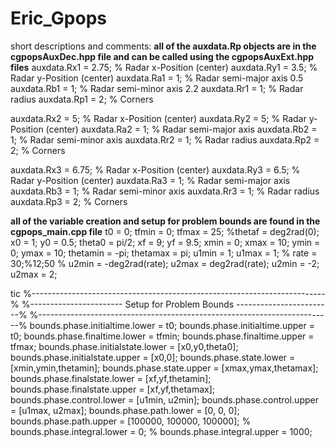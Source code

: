 # Eric_Gpops

short descriptions and comments:
**all of the auxdata.Rp objects are in the cgpopsAuxDec.hpp file and can be called using the cgpopsAuxExt.hpp files** 
auxdata.Rx1 = 2.75;  % Radar x-Position (center)
auxdata.Ry1 = 3.5;  % Radar y-Position (center)
auxdata.Ra1 = 1;  % Radar semi-major axis  0.5
auxdata.Rb1 = 1;  % Radar semi-minor axis  2.2
auxdata.Rr1 = 1;  % Radar radius
auxdata.Rp1 = 2;  % Corners

auxdata.Rx2 = 5;  % Radar x-Position (center)
auxdata.Ry2 = 5;  % Radar y-Position (center)
auxdata.Ra2 = 1;  % Radar semi-major axis
auxdata.Rb2 = 1;  % Radar semi-minor axis
auxdata.Rr2 = 1;  % Radar radius
auxdata.Rp2 = 2;  % Corners

auxdata.Rx3 = 6.75;  % Radar x-Position (center)
auxdata.Ry3 = 6.5;  % Radar y-Position (center)
auxdata.Ra3 = 1;  % Radar semi-major axis
auxdata.Rb3 = 1;  % Radar semi-minor axis
auxdata.Rr3 = 1;  % Radar radius
auxdata.Rp3 = 2;  % Corners



**all of the variable creation and setup for problem bounds are found in the cgpops_main.cpp file** 
t0 = 0; 
tfmin = 0; tfmax = 25; %thetaf = deg2rad(0); 
x0 = 1; y0 = 0.5; theta0 = pi/2;
xf = 9;
yf = 9.5;
xmin = 0; xmax = 10;
ymin = 0; ymax = 10;
thetamin = -pi; thetamax = pi;
u1min = 1; u1max = 1;
% rate = 30;%12;50
% u2min = -deg2rad(rate); u2max = deg2rad(rate);
u2min = -2; u2max = 2;

tic
%-------------------------------------------------------------------------%
%----------------------- Setup for Problem Bounds ------------------------%
%-------------------------------------------------------------------------%
bounds.phase.initialtime.lower = t0; 
bounds.phase.initialtime.upper = t0;
bounds.phase.finaltime.lower = tfmin; 
bounds.phase.finaltime.upper = tfmax;
bounds.phase.initialstate.lower = [x0,y0,theta0]; 
bounds.phase.initialstate.upper = [x0,0]; 
bounds.phase.state.lower = [xmin,ymin,thetamin]; 
bounds.phase.state.upper = [xmax,ymax,thetamax]; 
bounds.phase.finalstate.lower = [xf,yf,thetamin]; 
bounds.phase.finalstate.upper = [xf,yf,thetamax]; 
bounds.phase.control.lower = [u1min, u2min]; 
bounds.phase.control.upper = [u1max, u2max];
bounds.phase.path.lower  = [0, 0, 0];
bounds.phase.path.upper  = [100000, 100000, 100000];
% bounds.phase.integral.lower  = 0;
% bounds.phase.integral.upper  = 1000;




